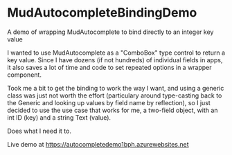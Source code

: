 # MudAutocompleteBindingDemo
A demo of wrapping MudAutocomplete to bind directly to an integer key value

I wanted to use MudAutocomplete as a "ComboBox" type control to return a key value. Since I have dozens (if not hundreds) of individual fields in apps, it also saves a lot of time and code to set repeated options in a wrapper component.

Took me a bit to get the binding to work the way I want, and using a generic class was just not worth the effort (particulary around type-casting back to the Generic and looking up values by field name by reflection), so I just decided to use the use case that works for me, a two-field object, with an int ID (key) and a string Text (value).

Does what I need it to.

Live demo at https://autocompletedemo1bph.azurewebsites.net
